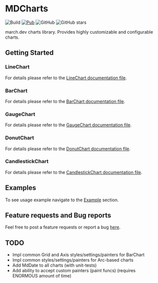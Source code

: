 # MDCharts

![Build](https://github.com/marchdev-tk/mdcharts/workflows/build/badge.svg)
[![Pub](https://img.shields.io/pub/v/mdcharts.svg)](https://pub.dartlang.org/packages/mdcharts)
![GitHub](https://img.shields.io/github/license/marchdev-tk/mdcharts)
![GitHub stars](https://img.shields.io/github/stars/marchdev-tk/mdcharts?style=social)

march.dev charts library. Provides highly customizable and configurable charts.

## Getting Started

### LineChart

For details please refer to the [LineChart documentation file](doc/line.chart.md).

### BarChart

For details please refer to the [BarChart documentation file](doc/bar.chart.md).

### GaugeChart

For details please refer to the [GaugeChart documentation file](doc/gauge.chart.md).

### DonutChart

For details please refer to the [DonutChart documentation file](doc/donut.chart.md).

### CandlestickChart

For details please refer to the [CandlestickChart documentation file](doc/candlestick.chart.md).

## Examples

To see usage example navigate to the [Example](example/README.md) section.

## Feature requests and Bug reports

Feel free to post a feature requests or report a bug [here](https://github.com/marchdev-tk/mdcharts/issues).

## TODO

* Impl common Grid and Axis styles/settings/painters for BarChart
* Impl common styles/settings/painters for Arc-based charts
* Add MdDate to all charts (with unit-tests)
* Add ability to accept custom painters (paint funcs) (requires ENORMOUS amount of time)

